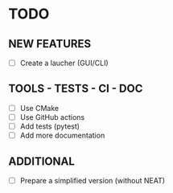 # TODO

## NEW FEATURES

- [ ] Create a laucher (GUI/CLI)

## TOOLS - TESTS - CI - DOC

- [ ] Use CMake
- [ ] Use GitHub actions
- [ ] Add tests (pytest)
- [ ] Add more documentation

## ADDITIONAL

- [ ] Prepare a simplified version (without NEAT)